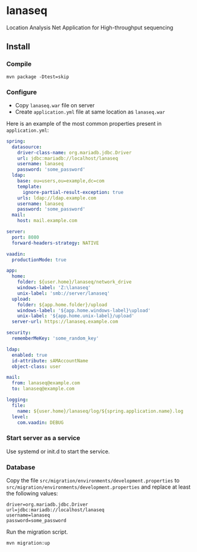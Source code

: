 # lanaseq

Location Analysis Net Application for High-throughput sequencing

## Install

### Compile

```shell
mvn package -Dtest=skip
```

### Configure

* Copy `lanaseq.war` file on server
* Create `application.yml` file at same location as `lanaseq.war`

Here is an example of the most common properties present in `application.yml`:

```yaml
spring:
  datasource:
    driver-class-name: org.mariadb.jdbc.Driver
    url: jdbc:mariadb://localhost/lanaseq
    username: lanaseq
    password: 'some_password'
  ldap:
    base: ou=users,ou=example,dc=com
    template:
      ignore-partial-result-exception: true
    urls: ldap://ldap.example.com
    username: lanaseq
    password: 'some_password'
  mail:
    host: mail.example.com

server:
  port: 8080
  forward-headers-strategy: NATIVE

vaadin:
  productionMode: true

app:
  home:
    folder: ${user.home}/lanaseq/network_drive
    windows-label: 'Z:\lanaseq'
    unix-label: 'smb://server/lanaseq'
  upload:
    folder: ${app.home.folder}/upload
    windows-label: '${app.home.windows-label}\upload'
    unix-label: '${app.home.unix-label}/upload'
  server-url: https://lanaseq.example.com

security:
  rememberMeKey: 'some_random_key'

ldap:
  enabled: true
  id-attribute: sAMAccountName
  object-class: user

mail:
  from: lanaseq@example.com
  to: lanaseq@example.com

logging:
  file:
    name: ${user.home}/lanaseq/log/${spring.application.name}.log
  level:
    com.vaadin: DEBUG
```

### Start server as a service

Use systemd or init.d to start the service.

### Database

Copy the file `src/migration/environments/development.properties` to
`src/migration/environments/development.properties` and replace at least the following values:

```text
driver=org.mariadb.jdbc.Driver
url=jdbc:mariadb://localhost/lanaseq
username=lanaseq
password=some_password
```

Run the migration script.

```shell
mvn migration:up
```
